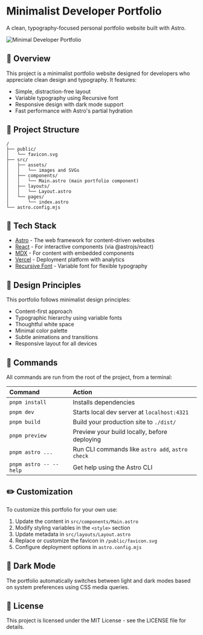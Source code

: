 # Minimalist Developer Portfolio

A clean, typography-focused personal portfolio website built with Astro.

![Minimal Developer Portfolio](https://fault.wtf/)

## 💼 Overview

This project is a minimalist portfolio website designed for developers who appreciate clean design and typography. It features:

- Simple, distraction-free layout
- Variable typography using Recursive font
- Responsive design with dark mode support
- Fast performance with Astro's partial hydration

## 🚀 Project Structure

```text
/
├── public/
│   └── favicon.svg
├── src/
│   ├── assets/
│   │   └── images and SVGs
│   ├── components/
│   │   └── Main.astro (main portfolio component)
│   ├── layouts/
│   │   └── Layout.astro
│   └── pages/
│       └── index.astro
└── astro.config.mjs
```

## 🧰 Tech Stack

- [Astro](https://astro.build/) - The web framework for content-driven websites
- [React](https://react.dev/) - For interactive components (via @astrojs/react)
- [MDX](https://mdxjs.com/) - For content with embedded components
- [Vercel](https://vercel.com/) - Deployment platform with analytics
- [Recursive Font](https://www.recursive.design/) - Variable font for flexible typography

## 🎨 Design Principles

This portfolio follows minimalist design principles:

- Content-first approach
- Typographic hierarchy using variable fonts
- Thoughtful white space
- Minimal color palette
- Subtle animations and transitions
- Responsive layout for all devices

## 🧞 Commands

All commands are run from the root of the project, from a terminal:

| Command                   | Action                                           |
| :------------------------ | :----------------------------------------------- |
| `pnpm install`           | Installs dependencies                            |
| `pnpm dev`               | Starts local dev server at `localhost:4321`      |
| `pnpm build`             | Build your production site to `./dist/`          |
| `pnpm preview`           | Preview your build locally, before deploying     |
| `pnpm astro ...`         | Run CLI commands like `astro add`, `astro check` |
| `pnpm astro -- --help`   | Get help using the Astro CLI                     |

## ✏️ Customization

To customize this portfolio for your own use:

1. Update the content in `src/components/Main.astro`
2. Modify styling variables in the `<style>` section
3. Update metadata in `src/layouts/Layout.astro`
4. Replace or customize the favicon in `/public/favicon.svg`
5. Configure deployment options in `astro.config.mjs`

## 🔄 Dark Mode

The portfolio automatically switches between light and dark modes based on system preferences using CSS media queries.

## 📄 License

This project is licensed under the MIT License - see the LICENSE file for details.
